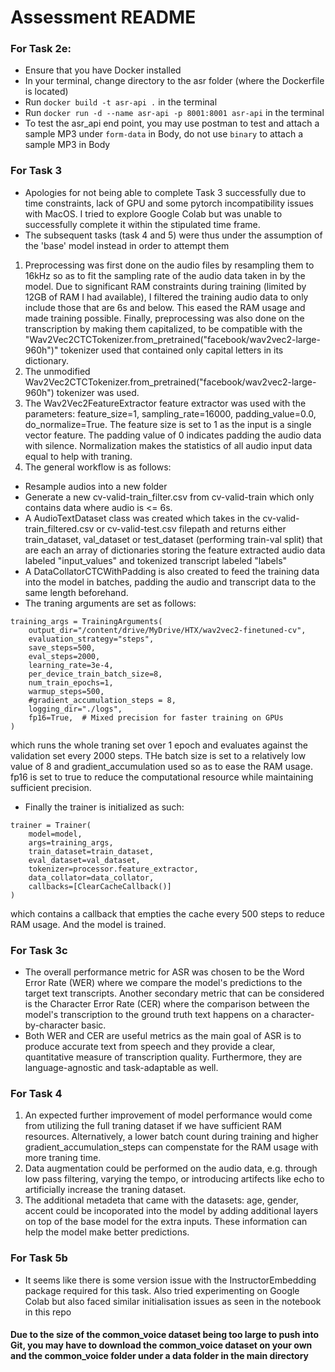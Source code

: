 # Assessment README

### For Task 2e:
- Ensure that you have Docker installed
- In your terminal, change directory to the asr folder (where the Dockerfile is located)
- Run `docker build -t asr-api .` in the terminal
- Run `docker run -d --name asr-api -p 8001:8001 asr-api` in the terminal
- To test the asr_api end point, you may use postman to test and attach a sample MP3 under `form-data` in Body, do not use `binary` to attach a sample MP3 in Body  

### For Task 3
- Apologies for not being able to complete Task 3 successfully due to time constraints, lack of GPU and some pytorch incompatibility issues with MacOS. I tried to explore Google Colab but was unable to successfully complete it within the stipulated time frame. 
- The subsequent tasks (task 4 and 5) were thus under the assumption of the 'base' model instead in order to attempt them 
1. Preprocessing was first done on the audio files by resampling them to 16kHz so as to fit the sampling rate of the audio data taken in by the model. Due to significant RAM constraints during training (limited by 12GB of RAM I had available), I filtered the training audio data to only include those that are 6s and below. This eased the RAM usage and made training possible. Finally, preprocessing was also done on the transcription by making them capitalized, to be compatible with the "Wav2Vec2CTCTokenizer.from_pretrained("facebook/wav2vec2-large-960h")" tokenizer used that contained only capital letters in its dictionary.
2. The unmodified Wav2Vec2CTCTokenizer.from_pretrained("facebook/wav2vec2-large-960h") tokenizer was used.
3. The Wav2Vec2FeatureExtractor feature extractor was used with the parameters: feature_size=1, sampling_rate=16000, padding_value=0.0, do_normalize=True. The feature size is set to 1 as the input is a single vector feature. The padding value of 0 indicates padding the audio data with silence. Normalization makes the statistics of all audio input data equal to help with traning. 
4. The general workflow is as follows:
- Resample audios into a new folder
- Generate a new cv-valid-train_filter.csv from cv-valid-train which only contains data where audio is <= 6s.
- A AudioTextDataset class was created which takes in the cv-valid-train_filtered.csv or cv-valid-test.csv filepath and returns either train_dataset, val_dataset or test_dataset (performing train-val split) that are each an array of dictionaries storing the feature extracted audio data labeled "input_values" and tokenized transcript labeled "labels"
- A DataCollatorCTCWithPadding is also created to feed the training data into the model in batches, padding the audio and transcript data to the same length beforehand.
- The traning arguments are set as follows:
```
training_args = TrainingArguments(
    output_dir="/content/drive/MyDrive/HTX/wav2vec2-finetuned-cv",
    evaluation_strategy="steps",
    save_steps=500,
    eval_steps=2000,
    learning_rate=3e-4,
    per_device_train_batch_size=8,
    num_train_epochs=1,
    warmup_steps=500,
    #gradient_accumulation_steps = 8,
    logging_dir="./logs",
    fp16=True,  # Mixed precision for faster training on GPUs
)
```
which runs the whole traning set over 1 epoch and evaluates against the validation set every 2000 steps. THe batch size is set to a relatively low value of 8 and gradient_accumulation used so as to ease the RAM usage. fp16 is set to true to reduce the computational resource while maintaining sufficient precision.
- Finally the trainer is initialized as such:
```
trainer = Trainer(
    model=model,
    args=training_args,
    train_dataset=train_dataset,
    eval_dataset=val_dataset,
    tokenizer=processor.feature_extractor,
    data_collator=data_collator,
    callbacks=[ClearCacheCallback()]
)
```
which contains a callback that empties the cache every 500 steps to reduce RAM usage. And the model is trained.

### For Task 3c
- The overall performance metric for ASR was chosen to be the Word Error Rate (WER) where we compare the model's predictions to the target text transcripts. Another secondary metric that can be considered is the Character Error Rate (CER) where the comparison between the model's transcription to the ground truth text happens on a character-by-character basic. 
- Both WER and CER are useful metrics as the main goal of ASR is to produce accurate text from speech and they provide a clear, quantitative measure of transcription quality. Furthermore, they are language-agnostic and task-adaptable as well. 

### For Task 4
1. An expected further improvement of model performance would come from utilizing the full traning dataset if we have sufficient RAM resources. Alternatively, a lower batch count during training and higher gradient_accumulation_steps can compenstate for the RAM usage with more traning time.
2. Data augmentation could be performed on the audio data, e.g. through low pass filtering, varying the tempo, or introducing artifects like echo to artificially increase the traning dataset.
3. The additional metadeta that came with the datasets: age, gender, accent could be incoporated into the model by adding additional layers on top of the base model for the extra inputs. These information can help the model make better predictions.

### For Task 5b
- It seems like there is some version issue with the InstructorEmbedding package required for this task. Also tried experimenting on Google Colab but also faced similar initialisation issues as seen in the notebook in this repo

#### Due to the size of the common_voice dataset being too large to push into Git, you may have to download the common_voice dataset on your own and the common_voice folder under a data folder in the main directory




